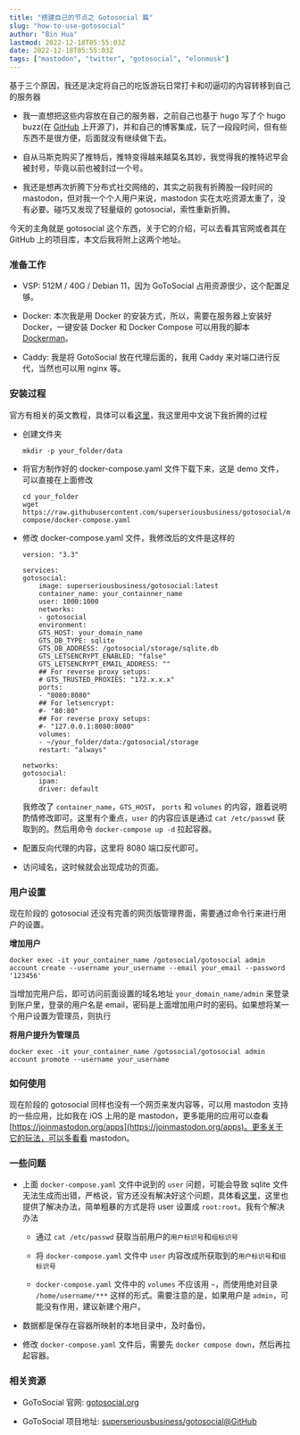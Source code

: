 ```yaml
---
title: "搭建自己的节点之 Gotosocial 篇"
slug: "how-to-use-gotosocial"
author: "Bin Hua"
lastmod: 2022-12-18T05:55:03Z
date: 2022-12-18T05:55:03Z
tags: ["mastodon", "twitter", "gotosocial", "elonmusk"]
---
```


基于三个原因，我还是决定将自己的吃饭游玩日常打卡和叨逼叨的内容转移到自己的服务器

- 我一直想把这些内容放在自己的服务器，之前自己也基于 hugo 写了个 hugo buzz(在 [GitHub](https://github.com/tourcoder/hugobuzz) 上开源了)，并和自己的博客集成，玩了一段段时间，但有些东西不是很方便，后面就没有继续做下去。

- 自从马斯克购买了推特后，推特变得越来越莫名其妙，我觉得我的推特迟早会被封号，毕竟以前也被封过一个号。

- 我还是想再次折腾下分布式社交网络的，其实之前我有折腾股一段时间的 mastodon，但对我一个个人用户来说，mastodon 实在太吃资源太重了，没有必要。碰巧又发现了轻量级的 gotosocial，索性重新折腾。

今天的主角就是 gotosocial 这个东西，关于它的介绍，可以去看其官网或者其在 GitHub 上的项目库，本文后我将附上这两个地址。

### 准备工作

- VSP: 512M / 40G / Debian 11，因为 GoToSocial 占用资源很少，这个配置足够。

- Docker: 本次我是用 Docker 的安装方式，所以，需要在服务器上安装好 Docker，一键安装 Docker 和 Docker Compose 可以用我的脚本 [Dockerman](https://github.com/tourcoder/dockerman)。

- Caddy: 我是将 GotoSocial 放在代理后面的，我用 Caddy 来对端口进行反代，当然也可以用 nginx 等。

### 安装过程

官方有相关的英文教程，具体可以看[这里](https://docs.gotosocial.org/en/latest/)，我这里用中文说下我折腾的过程

- 创建文件夹

    ```
    mkdir -p your_folder/data
    ```

- 将官方制作好的 docker-compose.yaml 文件下载下来，这是 demo 文件，可以直接在上面修改

    ```
    cd your_folder
    wget https://raw.githubusercontent.com/superseriousbusiness/gotosocial/main/example/docker-compose/docker-compose.yaml
    ```

- 修改 docker-compose.yaml 文件，我修改后的文件是这样的

    ```
    version: "3.3"

    services:
    gotosocial:
        image: superseriousbusiness/gotosocial:latest
        container_name: your_containner_name
        user: 1000:1000
        networks:
        - gotosocial
        environment:
        GTS_HOST: your_domain_name
        GTS_DB_TYPE: sqlite
        GTS_DB_ADDRESS: /gotosocial/storage/sqlite.db
        GTS_LETSENCRYPT_ENABLED: "false"
        GTS_LETSENCRYPT_EMAIL_ADDRESS: ""
        ## For reverse proxy setups:
        # GTS_TRUSTED_PROXIES: "172.x.x.x"
        ports:
        - "8080:8080"
        ## For letsencrypt:
        #- "80:80"
        ## For reverse proxy setups:
        #- "127.0.0.1:8080:8080"
        volumes:
        - ~/your_folder/data:/gotosocial/storage
        restart: "always"

    networks:
    gotosocial:
        ipam:
        driver: default
    ```

    我修改了 `container_name`，`GTS_HOST`， `ports` 和 `volumes` 的内容，跟着说明酌情修改即可。这里有个重点，`user` 的内容应该是通过 `cat /etc/passwd` 获取到的。然后用命令 `docker-compose up -d` 拉起容器。

- 配置反向代理的内容，这里将 8080 端口反代即可。

- 访问域名，这时候就会出现成功的页面。

### 用户设置

现在阶段的 gotosocial 还没有完善的网页版管理界面，需要通过命令行来进行用户的设置。

**增加用户**

```
docker exec -it your_container_name /gotosocial/gotosocial admin account create --username your_username --email your_email --password '123456'
```

当增加完用户后，即可访问前面设置的域名地址 `your_domain_name/admin` 来登录到账户里，登录的用户名是 email，密码是上面增加用户时的密码。如果想将某一个用户设置为管理员，则执行

**将用户提升为管理员**

```
docker exec -it your_container_name /gotosocial/gotosocial admin account promote --username your_username
```

### 如何使用

现在阶段的 gotosocial 同样也没有一个网页来发内容等，可以用 mastodon 支持的一些应用，比如我在 iOS 上用的是 mastodon，更多能用的应用可以查看 [https://joinmastodon.org/apps](https://joinmastodon.org/apps)。更多关于它的玩法，可以多看看 mastodon。

### 一些问题

- 上面 `docker-compose.yaml` 文件中说到的 `user` 问题，可能会导致 sqlite 文件无法生成而出错，严格说，官方还没有解决好这个问题，具体看[这里](https://github.com/superseriousbusiness/gotosocial/issues/476)，这里也提供了解决办法，简单粗暴的方式是将 user 设置成 `root:root`。我有个解决办法
 
     - 通过 `cat /etc/passwd` 获取当前用户的`用户标识号`和`组标识号`
     
     - 将 `docker-compose.yaml` 文件中 `user` 内容改成所获取到的`用户标识号`和`组标识号`
     
     - `docker-compose.yaml` 文件中的 `volumes` 不应该用 `~`，而使用绝对目录 `/home/username/***` 这样的形式。需要注意的是，如果用户是 `admin`，可能没有作用，建议新建个用户。

- 数据都是保存在容器所映射的本地目录中，及时备份。

- 修改 `docker-compose.yaml` 文件后，需要先 `docker compose down`，然后再拉起容器。

### 相关资源

- GoToSocial 官网: [gotosocial.org](https://gotosocial.org)

- GoToSocial 项目地址: [superseriousbusiness/gotosocial@GitHub](https://github.com/superseriousbusiness/gotosocial)